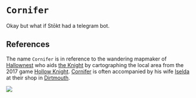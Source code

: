 # `Cornifer`

Okay but what if Stōkt had a telegram bot.

## References

The name `Cornifer` is in reference to the wandering mapmaker of [Hallownest](https://hollowknight.fandom.com/wiki/Hallownest) who aids [the Knight](https://hollowknight.fandom.com/wiki/Knight) by cartographing the local area from the 2017 game [Hollow Knight](https://hollowknight.fandom.com/wiki/Hollow_Knight_Wiki). [Cornifer](https://hollowknight.fandom.com/wiki/Cornifer) is often accompanied by his wife [Iselda](https://hollowknight.fandom.com/wiki/Iselda) at their shop in [Dirtmouth](https://hollowknight.fandom.com/wiki/Dirtmouth).

![](https://cdn.wikimg.net/en/hkwiki/images/f/ff/Cornifer.png)